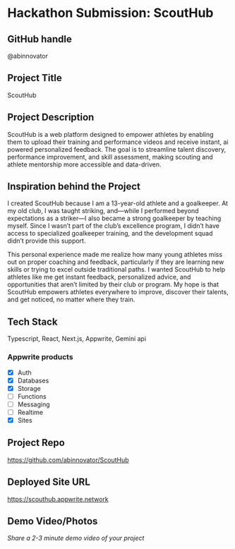 # Hackathon Submission: ScoutHub

## GitHub handle

@abinnovator
<!--
@adityaoberai
-->

## Project Title
ScoutHub

<!--
CodeCapture
-->

## Project Description    
ScoutHub is a web platform designed to empower athletes by enabling them to upload their training and performance videos and receive instant, ai powered personalized feedback. The goal is to streamline talent discovery, performance improvement, and skill assessment, making scouting and athlete mentorship more accessible and data-driven.


<!--
The project I created is...
-->

## Inspiration behind the Project  
I created ScoutHub because I am a 13-year-old athlete and a goalkeeper. At my old club, I was taught striking, and—while I performed beyond expectations as a striker—I also became a strong goalkeeper by teaching myself. Since I wasn’t part of the club’s excellence program, I didn’t have access to specialized goalkeeper training, and the development squad didn’t provide this support.

This personal experience made me realize how many young athletes miss out on proper coaching and feedback, particularly if they are learning new skills or trying to excel outside traditional paths. I wanted ScoutHub to help athletes like me get instant feedback, personalized advice, and opportunities that aren’t limited by their club or program. My hope is that ScoutHub empowers athletes everywhere to improve, discover their talents, and get noticed, no matter where they train.



<!--
The reason I chose this idea/project was...
-->

## Tech Stack    
Typescript,
React,
Next.js,
Appwrite,
Gemini api

<!--
The technologies I used...
-->

### Appwrite products

<!--
Update the checkbox to [x] for the products used.

e.g.:

- [x] Auth 
-->

- [x] Auth
- [x] Databases
- [x] Storage
- [ ] Functions
- [ ] Messaging
- [ ] Realtime
- [x] Sites

## Project Repo  
https://github.com/abinnovator/ScoutHub
<!--
https://github.com/code-capture/CodeCapture-Xamarin
-->

## Deployed Site URL
https://scouthub.appwrite.network

<!--
https://hacktoberfest.appwrite.network
-->

## Demo Video/Photos  
_Share a 2-3 minute demo video of your project_

<!--
https://www.youtube.com/watch?v=9IBaX1avYWc
-->
